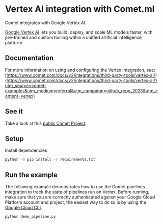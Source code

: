 # Vertex AI integration with Comet.ml

Comet integrates with Google Vertex AI.

[Google Vertex AI](https://cloud.google.com/vertex-ai/) lets you build, deploy, and scale ML models faster, with pre-trained and custom tooling within a unified artificial intelligence platform.

## Documentation

For more information on using and configuring the Vertex integration, see: [https://www.comet.com/docs/v2/integrations/third-party-tools/vertex-ai/](https://www.comet.com/docs/v2/integrations/third-party-tools/vertex-ai/?utm_source=comet-examples&utm_medium=referral&utm_campaign=github_repo_2023&utm_content=vertex)

## See it

Take a look at this [public Comet Project](https://www.comet.com/examples/comet-example-vertex-v2-hello-world/view/mz2vYWFTYZ3vNzgWIK0r4ZRUR/panels?utm_source=comet-examples&utm_medium=referral&utm_campaign=github_repo_2023&utm_content=vertex).

## Setup

Install dependencies

```bash
python -m pip install -r requirements.txt
```

## Run the example

The following example demonstrates how to use the Comet pipelines integration to track the state of pipelines run on Vertex. Before running, make sure that you are correctly authenticated against your Google Cloud Platform account and project, the easiest way to do so is by using the [Google Cloud CLI](https://cloud.google.com/sdk/docs/).

```bash
python demo_pipeline.py
```
